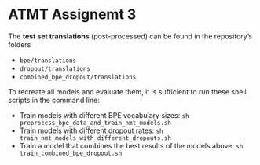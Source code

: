 # ATMT Assignemt 3
The **test set translations** (post-processed) can be found in the repository’s folders
- `bpe/translations`
- `dropout/translations`
- `combined_bpe_dropout/translations`.

To recreate all models and evaluate them, it is sufficient to run these shell scripts in the command line:
- Train models with different BPE vocabulary sizes: `sh preprocess_bpe_data_and_train_nmt_models.sh`
- Train models with different dropout rates: `sh train_nmt_models_with_different_dropouts.sh`
- Train a model that combines the best results of the models above: `sh train_combined_bpe_dropout.sh`
